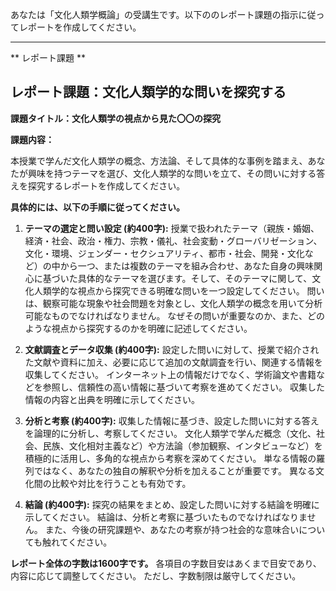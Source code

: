 あなたは「文化人類学概論」の受講生です。以下ののレポート課題の指示に従ってレポートを作成してください。

---------------------------------------
** レポート課題 **

## レポート課題：文化人類学的な問いを探究する

**課題タイトル：文化人類学の視点から見た〇〇の探究**

**課題内容：**

本授業で学んだ文化人類学の概念、方法論、そして具体的な事例を踏まえ、あなたが興味を持つテーマを選び、文化人類学的な問いを立て、その問いに対する答えを探究するレポートを作成してください。

**具体的には、以下の手順に従ってください。**

1. **テーマの選定と問い設定 (約400字):**  授業で扱われたテーマ（親族・婚姻、経済・社会、政治・権力、宗教・儀礼、社会変動・グローバリゼーション、文化・環境、ジェンダー・セクシュアリティ、都市・社会、開発・文化など）の中から一つ、または複数のテーマを組み合わせ、あなた自身の興味関心に基づいた具体的なテーマを選びます。そして、そのテーマに関して、文化人類学的な視点から探究できる明確な問いを一つ設定してください。  問いは、観察可能な現象や社会問題を対象とし、文化人類学の概念を用いて分析可能なものでなければなりません。  なぜその問いが重要なのか、また、どのような視点から探究するのかを明確に記述してください。

2. **文献調査とデータ収集 (約400字):**  設定した問いに対して、授業で紹介された文献や資料に加え、必要に応じて追加の文献調査を行い、関連する情報を収集してください。  インターネット上の情報だけでなく、学術論文や書籍などを参照し、信頼性の高い情報に基づいて考察を進めてください。  収集した情報の内容と出典を明確に示してください。

3. **分析と考察 (約400字):**  収集した情報に基づき、設定した問いに対する答えを論理的に分析し、考察してください。  文化人類学で学んだ概念（文化、社会、民族、文化相対主義など）や方法論（参加観察、インタビューなど）を積極的に活用し、多角的な視点から考察を深めてください。  単なる情報の羅列ではなく、あなたの独自の解釈や分析を加えることが重要です。  異なる文化間の比較や対比を行うことも有効です。

4. **結論 (約400字):**  探究の結果をまとめ、設定した問いに対する結論を明確に示してください。  結論は、分析と考察に基づいたものでなければなりません。  また、今後の研究課題や、あなたの考察が持つ社会的な意味合いについても触れてください。


**レポート全体の字数は1600字です。**  各項目の字数目安はあくまで目安であり、内容に応じて調整してください。  ただし、字数制限は厳守してください。
